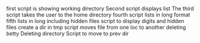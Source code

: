first script is showing working directory
Second script displays list
The third script takes the user to the home directory
fourth script lists in long format
fifth lists in long including hidden files
script to display digits and hidden files
create a dir in tmp
script moves file from one loc to another
deleting betty
Deleting directory
Script to move to prev dir
